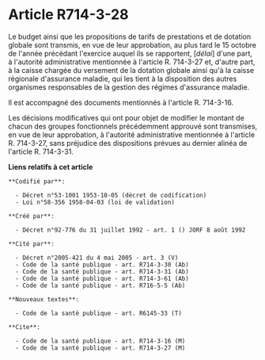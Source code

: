 # Article R714-3-28

Le budget ainsi que les propositions de tarifs de prestations et de dotation globale sont transmis, en vue de leur
approbation, au plus tard le 15 octobre de l'année précédant l'exercice auquel ils se rapportent, [*délai*] d'une part, à
l'autorité administrative mentionnée à l'article R. 714-3-27 et, d'autre part, à la caisse chargée du versement de la
dotation globale ainsi qu'à la caisse régionale d'assurance maladie, qui les tient à la disposition des autres organismes
responsables de la gestion des régimes d'assurance maladie.

Il est accompagné des documents mentionnés à l'article R. 714-3-16.

Les décisions modificatives qui ont pour objet de modifier le montant de chacun des groupes fonctionnels précédemment
approuvé sont transmises, en vue de leur approbation, à l'autorité administrative mentionnée à l'article R. 714-3-27, sans
préjudice des dispositions prévues au dernier alinéa de l'article R. 714-3-31.

**Liens relatifs à cet article**

	**Codifié par**:

	  - Décret n°53-1001 1953-10-05 (décret de codification)
	  - Loi n°58-356 1958-04-03 (loi de validation)

	**Créé par**:

	  - Décret n°92-776 du 31 juillet 1992 - art. 1 () JORF 8 août 1992

	**Cité par**:

	  - Décret n°2005-421 du 4 mai 2005 - art. 3 (V)
	  - Code de la santé publique - art. R714-3-30 (Ab)
	  - Code de la santé publique - art. R714-3-31 (Ab)
	  - Code de la santé publique - art. R714-3-61 (Ab)
	  - Code de la santé publique - art. R716-5-5 (Ab)

	**Nouveaux textes**:

	  - Code de la santé publique - art. R6145-33 (T)

	**Cite**:

	  - Code de la santé publique - art. R714-3-16 (M)
	  - Code de la santé publique - art. R714-3-27 (M)
